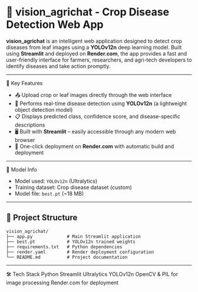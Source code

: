 # 🌿 vision_agrichat - Crop Disease Detection Web App

**vision_agrichat** is an intelligent web application designed to detect crop diseases from leaf images using a **YOLOv12n** deep learning model. Built using **Streamlit** and deployed on **Render.com**, the app provides a fast and user-friendly interface for farmers, researchers, and agri-tech developers to identify diseases and take action promptly.

---

📌 Key Features

- 📤 Upload crop or leaf images directly through the web interface
- 🧠 Performs real-time disease detection using **YOLOv12n** (a lightweight object detection model)
- 📋 Displays predicted class, confidence score, and disease-specific descriptions
- 🖥️ Built with **Streamlit** – easily accessible through any modern web browser
- 🚀 One-click deployment on **Render.com** with automatic build and deployment

---

🧠 Model Info

- Model used: `YOLOv12n` (Ultralytics)
- Training dataset: Crop disease dataset (custom)
- Model file: `best.pt` (~18 MB)

---

## 📂 Project Structure

    vision_agrichat/
    ├── app.py             # Main Streamlit application
    ├── best.pt            # YOLOv12n trained weights
    ├── requirements.txt   # Python dependencies
    ├── render.yaml        # Render deployment configuration
    └── README.md          # Project documentation


---

🛠 Tech Stack
Python 
Streamlit 
Ultralytics YOLOv12n 
OpenCV & PIL for image processing 
Render.com for deployment 
